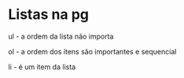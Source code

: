 # Listas na pg


ul - a ordem da lista não importa

ol - a ordem dos ítens são importantes e sequencial 

li - é um item da lista
